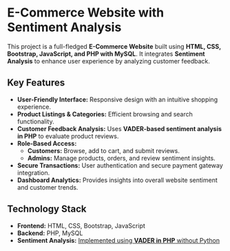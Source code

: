 # **E-Commerce Website with Sentiment Analysis**  

This project is a full-fledged **E-Commerce Website** built using **HTML, CSS, Bootstrap, JavaScript, and PHP with MySQL**. It integrates **Sentiment Analysis** to enhance user experience by analyzing customer feedback.  

## **Key Features**  
- **User-Friendly Interface:** Responsive design with an intuitive shopping experience.  
- **Product Listings & Categories:** Efficient browsing and search functionality.  
- **Customer Feedback Analysis:** Uses **VADER-based sentiment analysis in PHP** to evaluate product reviews.  
- **Role-Based Access:**  
  - **Customers:** Browse, add to cart, and submit reviews.  
  - **Admins:** Manage products, orders, and review sentiment insights.  
- **Secure Transactions:** User authentication and secure payment gateway integration.  
- **Dashboard Analytics:** Provides insights into overall website sentiment and customer trends.  

## **Technology Stack**  
- **Frontend:** HTML, CSS, Bootstrap, JavaScript  
- **Backend:** PHP, MySQL  
- **Sentiment Analysis:** [Implemented using **VADER in PHP** without Python  ](https://github.com/davmixcool/php-sentiment-analyzer.git)